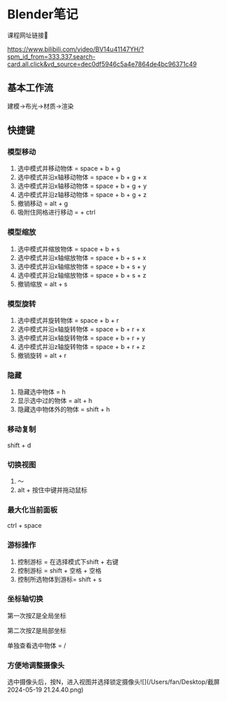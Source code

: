 # Blender笔记

课程网址链接🔗

https://www.bilibili.com/video/BV14u41147YH/?spm_id_from=333.337.search-card.all.click&vd_source=dec0df5946c5a4e7864de4bc96371c49



## 基本工作流

建模->布光->材质->渲染

## 快捷键

### 模型移动

1. 选中模式并移动物体 = space + b + g
2. 选中模式并沿x轴移动物体 = space + b + g + x
3. 选中模式并沿x轴移动物体 = space + b + g + y
4. 选中模式并沿z轴移动物体 = space + b + g + z
5. 撤销移动 = alt + g
6. 吸附住网格进行移动 =  + ctrl

### 模型缩放

1. 选中模式并缩放物体 = space + b + s
2. 选中模式并沿x轴缩放物体 = space + b + s + x
3. 选中模式并沿x轴缩放物体 = space + b + s + y
4. 选中模式并沿z轴缩放物体 = space + b + s + z
5. 撤销缩放 = alt + s

### 模型旋转

1. 选中模式并旋转物体 = space + b + r
2. 选中模式并沿x轴旋转物体 = space + b + r + x
3. 选中模式并沿x轴旋转物体 = space + b + r + y
4. 选中模式并沿z轴旋转物体 = space + b + r + z
5. 撤销旋转 = alt + r

### 隐藏

1. 隐藏选中物体 = h
2. 显示选中过的物体 = alt + h
3. 隐藏选中物体外的物体 = shift + h

### 移动复制

shift + d

### 切换视图

1. ～
2. alt + 按住中键并拖动鼠标

### 最大化当前面板

ctrl + space

### 游标操作

1. 控制游标 = 在选择模式下shift + 右键
2. 控制游标 = shift + 空格 + 空格
3. 控制所选物体到游标= shift + s

### 坐标轴切换

第一次按Z是全局坐标

第二次按Z是局部坐标

单独查看选中物体 = /

### 方便地调整摄像头

选中摄像头后，按N，进入视图并选择锁定摄像头![](/Users/fan/Desktop/截屏2024-05-19 21.24.40.png)



